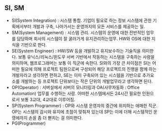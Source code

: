 ## SI, SM
- SI(System Integration) : 시스템 통합. 기업이 필요로 하는 정보 시스템에 관한 기획에서부터 개발과 구축, 나아가서는 운영까지의 모든 서비스를 제공하는 일.
- SM(System Management) : 시스템 관리. 시스템의 운영에 대한 전반적인 업무를 담당하며 회사의 시스템이 잘 굴러가게 유지관리하는업무.
HW와 OS에 대한 지식을 기반으로 한다.
- SE(System Engineer) : HW/SW 등을 개발하고 유지보수하는 기술직을 의미한다. 보통 유닉스/리눅스/윈도우 서버 기반에서 작동하는 시스템을 구축하는 사람을 의미하며, 웹프로그래머는 보통 이 직군에 속한다. SI와의 가장 큰 차이점은 SI는 어떠한 필요에 의해 프로젝트 
팀원으로써 구성되어 해당 프로젝트의 진행을 함께 하는 개발자라고 생각하면 편하고, SE는 이미 구축되어 있는 시스템을 기반으로 추가요소를 개발하는 등 프로젝트 단위보다는 작은 단위의 개발업무라고 생각하면 된다.
- OP(Operator) : 서버실에서 서버의 모니터링과 OA(사무자동화 : Office Automation) 업무를 수행하는 사람.
어떠한 시스템에서든 24시간 필요한 인원으로서 보통 3교대, 4교대로 이루어짐.
- SP(System Programmer) : OP와 시스템 운영자의 중간에 위치하는 애매한 직군. OP는 시스템의 감시와 유지에 초점이 맞춰져 있는데
SP는 이에 더해 시스템적인 운영에까지 손을 좀 더 뻗치는 걸 의미한다.
- PG(Programmer) 
